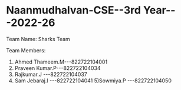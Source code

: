 # Naanmudhalvan-CSE--3rd Year---2022-26

Team Name: Sharks Team

Team Members:
1) Ahmed Thameem.M---822722104001
2) Praveen Kumar.P---822722104034
3) Rajkumar.J     ---822722104037
4) Sam Jebaraj.I  ---822722104041
5)Sowmiya.P       ---822722104050

